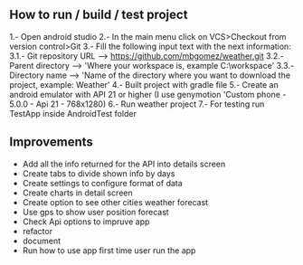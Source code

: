 ## How to run / build / test project

1.- Open android studio
2.- In the main menu click on VCS>Checkout from version control>Git
3.- Fill the following input text with the next information:
3.1.- Git repository URL -->  https://github.com/mbgomez/weather.git
3.2.- Parent directory --> 'Where your workspace is, example C:\workspace'
3.3.- Directory name --> 'Name of the directory where you want to download the project, example: Weather'
4.- Built project with gradle file
5.- Create an android emulator with API 21 or higher (I use genymotion 'Custom phone - 5.0.0 - Api 21 - 768x1280)
6.- Run weather project
7.- For testing run TestApp inside AndroidTest folder

## Improvements

- Add all the info returned for the API into details screen
- Create tabs to divide shown info by days
- Create settings to configure format of data
- Create charts in detail screen
- Create option to see other cities weather forecast
- Use gps to show user position forecast
- Check Api options to impruve app
- refactor
- document
- Run how to use app first time user run the app